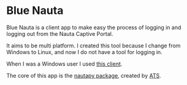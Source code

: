 
# Blue Nauta

Blue Nauta is a client app to make easy the process of logging in and logging out from the Nauta Captive Portal.

It aims to be multi platform. I created this tool because I change from Windows to Linux, and now I do not have a tool for logging in.

When I was a Windows user I used [this client](https://micuentanauta.github.io/).

The core of this app is the [nautapy package](https://github.com/atscub/nautapy), created by [ATS](https://github.com/atscub).